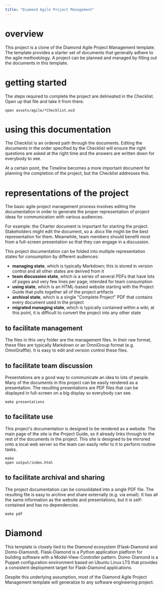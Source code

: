 ```yaml
---
title: "Diamond Agile Project Management"
---
```


# overview

This project is a clone of the Diamond Agile Project Management template.  The template provides a starter set of documents that generally adhere to the agile methodology.  A project can be planned and managed by filling out the documents in this template.

# getting started

The steps required to complete the project are delineated in the Checklist.  Open up that file and take it from there.

    open assets/agile/*Checklist.oo3

# using this documentation

The Checklist is an ordered path through the documents.  Editing the documents in the order specified by the Checklist will ensure the right questions are asked at the right time and the answers are written down for everybody to see.

At a certain point, the Timeline becomes a more important document for planning the completion of the project, but the Checklist addresses this.

# representations of the project

The basic agile project management process involves editing the documentation in order to generate the proper representation of project ideas for communication with various audiences.

For example: the Charter document is important for starting the project.  Stakeholders might edit the document, so a .docx file might be the best representation for them.  Meanwhile, team members should benefit most from a full-screen presentation so that they can engage in a discussion.

This project documentation can be folded into multiple representation states for consumption by different audiences:

- **managing state**, which is typically Markdown; this is stored in version control and all other states are derived from it
- **team discussion state**, which is a series of several PDFs that have lots of pages and very few lines per page; intended for team consumption
- **using state**, which is an HTML-based website starting with the Project Guide that pulls together all of the project artifacts
- **archival state**, which is a single "Complete Project" PDF that contains every document used in the project
- **migrated managing state**, which is typically contained within a wiki; at this point, it is difficult to convert the project into any other state

## to facilitate management

The files in this very folder are the management files.  In their raw format, these files are typically Markdown or an OmniGroup format (e.g. OmniGraffle).  It is easy to edit and version control these files.

## to facilitate team discussion

Presentations are a good way to communicate an idea to lots of people.  Many of the documents in this project can be easily rendered as a presentation.  The resulting presentations are PDF files that can be displayed in full-screen on a big display so everybody can see.

    make presentations

## to facilitate use

This project's documentation is designed to be rendered as a website.  The main page of the site is the Project Guide, so it already links through to the rest of the documents in the project.  This site is designed to be mirrored onto a local web server so the team can easily refer to it to perform routine tasks.

    make
    open output/index.html

## to facilitate archival and sharing

The project documentation can be consolidated into a single PDF file.  The resulting file is easy to archive and share externally (e.g. via email).  It has all the same information as the website and presentations, but it is self-contained and has no dependencies.

    make pdf

# Diamond

This template is closely tied to the Diamond ecosystem (Flask-Diamond and Domo-Diamond). Flask-Diamond is a Python application platform for building software with a Model-View-Controller pattern.  Domo-Diamond is a Puppet configuration environment based on Ubuntu Linux LTS that provides a consistent deployment target for Flask-Diamond applications.

Despite this underlying assumption, most of the Diamond Agile Project Management template will generalize to any software engineering project.
